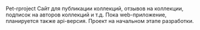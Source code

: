 Pet-rproject
Сайт для публикации коллекций, отзывов на коллекции, подписок на авторов коллекций и т.д.
Пока web-приложение, планируется также api-версия.
Проект на начальном этапе разработки.
